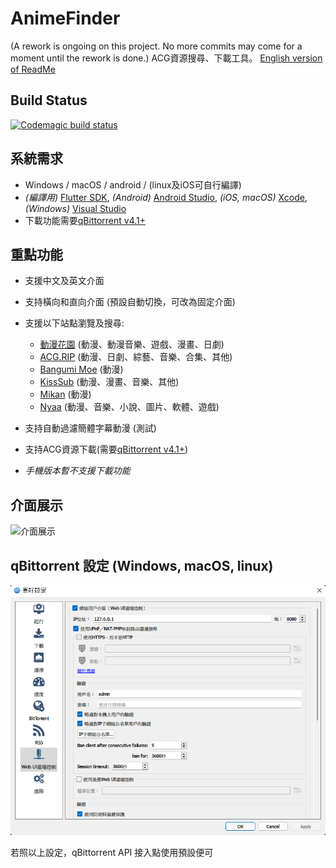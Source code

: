 # AnimeFinder

(A rework is ongoing on this project. No more commits may come for a moment until the rework is done.)
ACG資源搜尋、下載工具。
[English version of ReadMe](README_EN.md)

## Build Status

[![Codemagic build status](https://api.codemagic.io/apps/6284f4c7178d24674d3c1778/6284f4c7178d24674d3c1777/status_badge.svg)](https://codemagic.io/apps/6284f4c7178d24674d3c1778/6284f4c7178d24674d3c1777/latest_build)

## 系統需求

- Windows / macOS / android / (linux及iOS可自行編譯)
- *(編譯用)* [Flutter SDK](https://docs.flutter.dev/get-started/install), *(Android)* [Android Studio](https://developer.android.com/studio/install), *(iOS, macOS)*  [Xcode](https://apps.apple.com/us/app/xcode/id497799835?mt=12), *(Windows)* [Visual Studio](https://visualstudio.microsoft.com/downloads/)
- 下載功能需要[qBittorrent v4.1+](https://www.qbittorrent.org/download.php)

## 重點功能

- 支援中文及英文介面
- 支持橫向和直向介面 (預設自動切換，可改為固定介面)
- 支援以下站點瀏覽及搜尋:
  - [動漫花園](https://share.dmhy.org) (動漫、動漫音樂、遊戲、漫畫、日劇)
  - [ACG.RIP](https://acg.rip) (動漫、日劇、綜藝、音樂、合集、其他)
  - [Bangumi Moe](https://bangumi.moe) (動漫)
  - [KissSub](https://kisssub.org) (動漫、漫畫、音樂、其他)
  - [Mikan](http://mikanani.me) (動漫)
  - [Nyaa](https://nyaa.si) (動漫、音樂、小說、圖片、軟體、遊戲)

- 支持自動過濾簡體字幕動漫 (測試)
- 支持ACG資源下載(需要[qBittorrent v4.1+](https://www.qbittorrent.org/download.php))
- *手機版本暫不支援下載功能*

## 介面展示

![介面展示](screenshots/screenshot.gif)

## qBittorrent 設定 (Windows, macOS, linux)

![qBittorrent 設定](screenshots/qBittorrent_configuration.png)

若照以上設定，qBittorrent API 接入點使用預設便可
